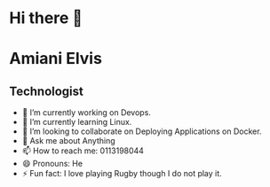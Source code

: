 # Hi there 👋


# **Amiani Elvis** 

## **Technologist**

- 🔭 I’m currently working on Devops.
- 🌱 I’m currently learning Linux.
- 👯 I’m looking to collaborate on Deploying Applications on Docker.
- 💬 Ask me about Anything
- 📫 How to reach me: 0113198044
- 😄 Pronouns: He
- ⚡ Fun fact: I love playing Rugby though I do not play it.

